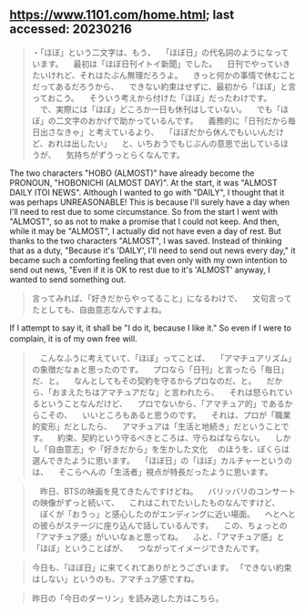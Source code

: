 ## https://www.1101.com/home.html; last accessed: 20230216

>    ・「ほぼ」という二文字は、もう、 　「ほぼ日」の代名詞のようになっています。 　最初は「ほぼ日刊イトイ新聞」でした。 　日刊でやっていきたいけれど、それはたぶん無理だろうよ。 　きっと何かの事情で休むことだってあるだろうから、 　できない約束はせずに、最初から「ほぼ」と言っておこう。 　そういう考えから付けた「ほぼ」だったわけです。 　で、実際には「ほぼ」どころか一日も休刊はしていない。 　でも「ほぼ」の二文字のおかげで助かっているんです。 　義務的に「日刊だから毎日出さなきゃ」と考えているより、 　「ほぼだから休んでもいいんだけど、おれは出したい」 　と、いちおうでもじぶんの意思で出しているほうが、 　気持ちがずうっとらくなんです。

The two characters "HOBO (ALMOST)" have already become the  PRONOUN, "HOBONICHI (ALMOST DAY)". At the start, it was "ALMOST DAILY ITOI NEWS". Although I wanted to go with "DAILY", I thought that it was perhaps UNREASONABLE! This is because I'll surely have a day when I'll need to rest due to some circumstance. So from the start I went with "ALMOST", so as not to make a promise that I could not keep. And then, while it may be "ALMOST", I actually did not have even a day of rest. But thanks to the two characters "ALMOST", I was saved. Instead of thinking that as a duty, "Because it's 'DAILY', I'll need to send out news every day," it became such a comforting feeling that even only with my own intention to send out news, "Even if it is OK to rest due to it's 'ALMOST' anyway, I wanted to send something out.

>    言ってみれば、「好きだからやってること」になるわけで、 　文句言ってたとしても、自由意志なんですよね。 　　 　

If I attempt to say it, it shall be "I do it, because I like it." So even if I were to complain, it is of my own free will.
　　
>　こんなふうに考えていて、「ほぼ」ってことば、
　「アマチュアリズム」の象徴だなぁと思ったのです。
　プロなら「日刊」と言ったら「毎日」だ、と。
　なんとしてもその契約を守るからプロなのだ、と。
　だから、「おまえたちはアマチュアだな」と言われたら、
　それは怒られているということなんだけど、
　プロでないから、「アマチュア的」であるからこその、
　いいところもあると思うのです。
　それは、プロが「職業的変形」だとしたら、
　アマチュアは「生活と地続き」だということです。
　約束、契約という守るべきところは、守らねばならない。
　しかし「自由意志」や「好きだから」を生かした文化
　のほうを、ぼくらは選んできたように思います。
　「ほぼ日」の「ほぼ」カルチャーというのは、
　そこらへんの「生活者」視点が特長だったように思います。

>　昨日、BTSの映画を見てきたんですけどね。
　バリッバリのコンサートの映像がずっと続いて、
　これはこれでたいしたものなんですけど、
　ぼくが「おうっ」と感心したのがエンディングに近い場面。
　へとへとの彼らがステージに座り込んで話しているんです。
　この、ちょっとの「アマチュア感」がいいなぁと思ってね。
　ふと、「アマチュア感」と「ほぼ」ということばが、
　つながってイメージできたんです。

> 今日も、「ほぼ日」に来てくれてありがとうございます。
「できない約束はしない」というのも、アマチュア感ですね。

> 昨日の「今日のダーリン」を読み逃した方はこちら。
